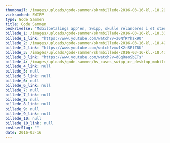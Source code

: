 ```yaml
---
thumbnail: /images/uploads/gode-sammen/skrmbillede-2016-03-16-kl.-18.29.48.png
virksomhed: SWIPP
type: Gode Sammen
title: Gode Sammen
beskrivelse: "Mobilbetalings app'en, Swipp, skulle relanceres i et stærkt konkurrencepræget marked. I første ombæring var udfordringen at skabe forståelse i befolkningen for at Swipp var en reel spiller på markedet, der var skabt af deres egen bank sammen med over 70 andre pengeinstitutter som ét fælles projekt. Dernæst at Swipp og detailhandelen havde en bedre løsning, med bedre sikkerhed og højere til loftet. Og endelig at Swipp og de handlende sammen kunne tilbyde mere til slutbrugeren. Det kom der en række aktiviteter ud af, som blev båret af en stribe tv-spots under temaet &quot;Gode sammen&quot;. \n\n"
billede_1: /images/uploads/gode-sammen/skrmbillede-2016-03-16-kl.-18.33.42.png
billede_1_link: "https://www.youtube.com/watch?v=z0NfRYhzx90"
billede_2: /images/uploads/gode-sammen/skrmbillede-2016-03-16-kl.-18.42.16.png
billede_2_link: "https://www.youtube.com/watch?v=w1K2rSEfZ8U"
billede_3: /images/uploads/gode-sammen/skrmbillede-2016-03-16-kl.-18.43.30.png
billede_3_link: "https://www.youtube.com/watch?v=dGqRaoSbETs"
billede_4: /images/uploads/gode-sammen/hs_cases_swipp_cr_desktop_mobile.png
billede_4_link: null
billede_5: null
billede_5_link: null
billede_6: null
billede_6_link: null
billede_7: null
billede_7_link: null
billede_8: null
billede_8_link: null
billede_9: null
billede_9_link: null
billede_10: null
billede_10_link: null
cmsUserSlug: ""
date: 2016-03-16 
---
```


